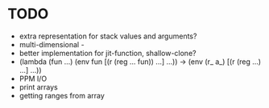 # TODO

* extra representation for stack values and arguments?
* multi-dimensional -
* better implementation for jit-function, shallow-clone?
* (lambda (fun ...) (env fun [(r (reg ... fun)) ...] ...)) ->
  (env (r_ a_) [(r (reg ...) ...] ...))
* PPM I/O
* print arrays
* getting ranges from array
